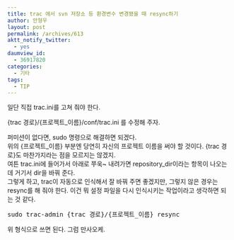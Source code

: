 ```yaml
---
title: trac 에서 svn 저장소 등 환경변수 변경됐을 때 resync하기
author: 안형우
layout: post
permalink: /archives/613
aktt_notify_twitter:
  - yes
daumview_id:
  - 36917820
categories:
  - 기타
tags:
  - TIP
---
```

일단 직접 trac.ini를 고쳐 줘야 한다. <div>
  {trac 경로}/{프로젝트_이름}/conf/trac.ini 를 수정해 주자.
</div>

<div>
  퍼미션이 없다면, sudo 명령으로 해결하면 되겠다.
</div>

<div>
  위의 {프로젝트_이름} 부분엔 당연히 자신의 프로젝트 이름을 써야 할 것이다. {trac 경로}도 마찬가지라는 점을 모르지는 않겠지.
</div>

<div>
  여튼 trac.ini에 들어가서 아래로 쭈욱~ 내려가면 repository_dir이라는 항목이 나오는데 거기서 dir을 바꿔 준다.
</div>

<div>
  그렇게 하고, trac이 자동으로 인식해서 잘 바꿔 주면 좋겠지만, 그렇지 않은 경우는 resync를 해 줘야 한다. 이건 뭐 설정 파일을 다시 인식시키는 작업이라고 생각하면 되는 것 같다.
</div>

<div>
  <pre class="brush:plain">sudo trac-admin {trac 경로}/{프로젝트_이름} resync</pre>
  
  <p>
    </div> <div>
      위 형식으로 쓰면 된다. 그럼 만사오케.
    </div>